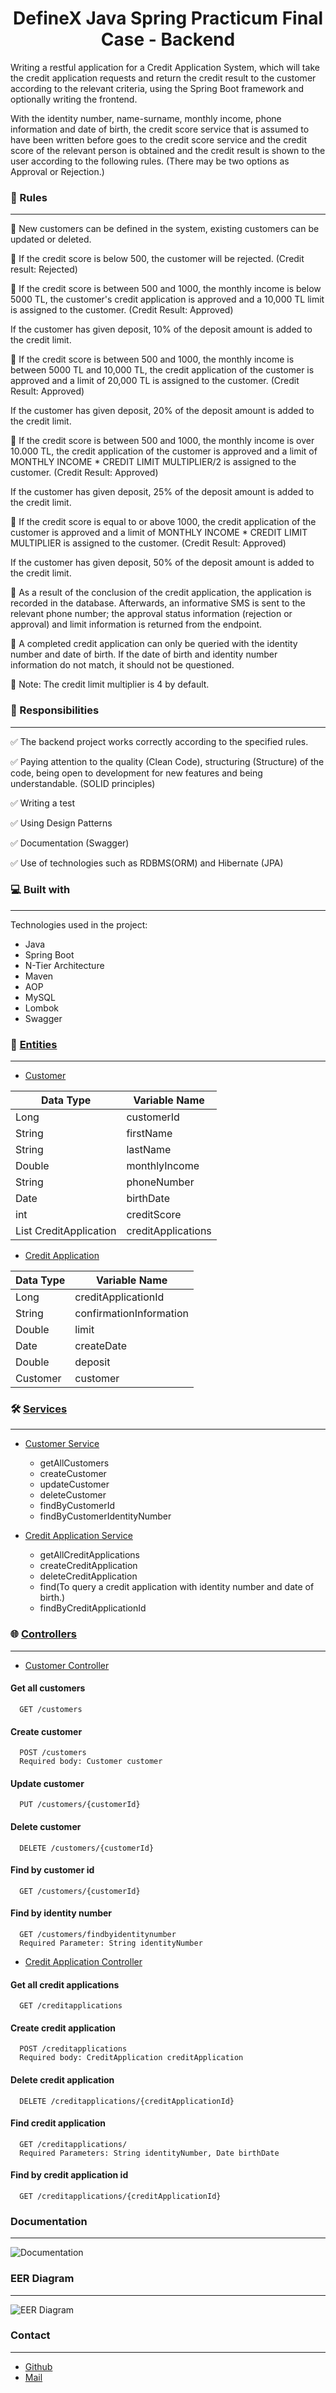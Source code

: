 <h1 align="center">DefineX Java Spring Practicum Final Case - Backend</h1>
<p>Writing a restful application for a Credit Application System, which will take the credit application requests and return the credit result to the customer according to the relevant criteria, using the Spring Boot framework and optionally writing the frontend.</p>
<p>With the identity number, name-surname, monthly income, phone information and date of birth, the credit score service that is assumed to have been written before goes to the credit score service and the credit score of the relevant person is obtained and the credit result is shown to the user according to the following rules. (There may be two options as Approval or Rejection.)</p>

### 🚨 Rules
---

📌 New customers can be defined in the system, existing customers can be updated or deleted.

📌 If the credit score is below 500, the customer will be rejected. (Credit result: Rejected)

📌 If the credit score is between 500 and 1000, the monthly income is below 5000 TL, the customer's credit application is approved and a 10,000 TL limit is assigned to the customer. (Credit Result: Approved)

If the customer has given deposit, 10% of the deposit amount is added to the credit limit.

📌 If the credit score is between 500 and 1000, the monthly income is between 5000 TL and 10,000 TL, the credit application of the customer is approved and a limit of 20,000 TL is assigned to the customer. (Credit Result: Approved)

If the customer has given deposit, 20% of the deposit amount is added to the credit limit.

📌 If the credit score is between 500 and 1000, the monthly income is over 10.000 TL, the credit application of the customer is approved and a limit of MONTHLY INCOME * CREDIT LIMIT MULTIPLIER/2 is assigned to the customer. (Credit Result: Approved)

If the customer has given deposit, 25% of the deposit amount is added to the credit limit.

📌 If the credit score is equal to or above 1000, the credit application of the customer is approved and a limit of MONTHLY INCOME * CREDIT LIMIT MULTIPLIER is assigned to the customer. (Credit Result: Approved)

If the customer has given deposit, 50% of the deposit amount is added to the credit limit.

📌 As a result of the conclusion of the credit application, the application is recorded in the database. Afterwards, an informative SMS is sent to the relevant phone number; the approval status information (rejection or approval) and limit information is returned from the endpoint.

📌 A completed credit application can only be queried with the identity number and date of birth. If the date of birth and identity number information do not match, it should not be questioned.

📌 Note: The credit limit multiplier is 4 by default.

### 📝 Responsibilities
---

✅ The backend project works correctly according to the specified rules.

✅ Paying attention to the quality (Clean Code), structuring (Structure) of the code, being open to development for new features and being understandable. (SOLID principles)

✅ Writing a test

✅ Using Design Patterns

✅ Documentation (Swagger)

✅ Use of technologies such as RDBMS(ORM) and Hibernate (JPA)

### 💻 Built with
---

Technologies used in the project:

*   Java
*   Spring Boot
*   N-Tier Architecture
*   Maven
*   AOP 
*   MySQL
*   Lombok
*   Swagger

### 🧱 [Entities](https://github.com/gorkemyelken/DefineXJavaSpringPracticumFinalCase/tree/master/src/main/java/com/definexjavaspringpracticum/finalcase/entities)
---

*   [Customer](https://github.com/gorkemyelken/DefineXJavaSpringPracticumFinalCase/blob/master/src/main/java/com/definexjavaspringpracticum/finalcase/entities/Customer.java)

Data Type  | Variable Name
------------- | -------------
Long  | customerId
String  | firstName
String  | lastName
Double  | monthlyIncome
String  | phoneNumber
Date  | birthDate
int  | creditScore
List CreditApplication  | creditApplications

*   [Credit Application](https://github.com/gorkemyelken/DefineXJavaSpringPracticumFinalCase/blob/master/src/main/java/com/definexjavaspringpracticum/finalcase/entities/CreditApplication.java)

Data Type | Variable Name 
------------- | ------------- 
Long  | creditApplicationId 
String  | confirmationInformation 
Double  | limit 
Date  | createDate 
Double  | deposit 
Customer  | customer 

### 🛠️ [Services](https://github.com/gorkemyelken/DefineXJavaSpringPracticumFinalCase/tree/master/src/main/java/com/definexjavaspringpracticum/finalcase/services)
---

*   [Customer Service](https://github.com/gorkemyelken/DefineXJavaSpringPracticumFinalCase/blob/master/src/main/java/com/definexjavaspringpracticum/finalcase/services/CustomerService.java)

    * getAllCustomers
    * createCustomer
    * updateCustomer
    * deleteCustomer
    * findByCustomerId
    * findByCustomerIdentityNumber

*   [Credit Application Service](https://github.com/gorkemyelken/DefineXJavaSpringPracticumFinalCase/blob/master/src/main/java/com/definexjavaspringpracticum/finalcase/services/CreditApplicationService.java)

    * getAllCreditApplications
    * createCreditApplication
    * deleteCreditApplication
    * find(To query a credit application with identity number and date of birth.)
    * findByCreditApplicationId

### 🌐 [Controllers](https://github.com/gorkemyelken/DefineXJavaSpringPracticumFinalCase/tree/master/src/main/java/com/definexjavaspringpracticum/finalcase/controllers)
---

*   [Customer Controller](https://github.com/gorkemyelken/DefineXJavaSpringPracticumFinalCase/blob/master/src/main/java/com/definexjavaspringpracticum/finalcase/controllers/CustomerController.java)

#### Get all customers

      GET /customers
      
#### Create customer

      POST /customers
      Required body: Customer customer

#### Update customer

      PUT /customers/{customerId}

#### Delete customer

      DELETE /customers/{customerId}

#### Find by customer id

      GET /customers/{customerId}

#### Find by identity number

      GET /customers/findbyidentitynumber
      Required Parameter: String identityNumber 

*   [Credit Application Controller](https://github.com/gorkemyelken/DefineXJavaSpringPracticumFinalCase/blob/master/src/main/java/com/definexjavaspringpracticum/finalcase/controllers/CreditApplicationController.java)

#### Get all credit applications

      GET /creditapplications

#### Create credit application

      POST /creditapplications
      Required body: CreditApplication creditApplication

#### Delete credit application

      DELETE /creditapplications/{creditApplicationId}

#### Find credit application

      GET /creditapplications/
      Required Parameters: String identityNumber, Date birthDate

#### Find by credit application id

      GET /creditapplications/{creditApplicationId}

### Documentation
---
![Documentation](https://user-images.githubusercontent.com/60850092/217252263-f121060a-68fd-4b62-bb4d-bc80cc4b5e1a.png)

### EER Diagram
---
![EER Diagram](https://user-images.githubusercontent.com/60850092/217255849-985dc01b-7f55-480d-8841-db46c52c4bdb.png)

### Contact
---

- [Github](https://www.github.com/gorkemyelken)
- [Mail](mailto:gorkemyelken@gmail.com)
